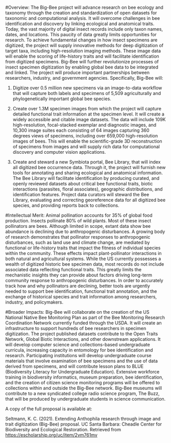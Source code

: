 #Overview: 
The Big-Bee project will advance research on bee ecology and taxonomy through the creation and standardization of open datasets for taxonomic and computational analysis. It will overcome challenges in bee identification and discovery by linking ecological and anatomical traits. Today, the vast majority of digital insect records include only taxon names, dates, and locations. This paucity of data greatly limits opportunities for research. To achieve fundamental changes in how insect specimens are digitized, the project will supply innovative methods for deep digitization of target taxa, including high-resolution imaging methods. These image data will enable the scoring of life-history traits and will facilitate identification from digitized specimens. Big-Bee will further revolutionize processes of insect specimen digitization by enabling global bee data to be integrated and linked. The project will produce important partnerships between researchers, industry, and government agencies. Specifically, Big-Bee will:

1) Digitize over 0.5 million new specimens via an image-to-data workflow that will capture both labels and specimens of 5,509 agriculturally and phylogenetically important global bee species.

2) Create over 1.3M specimen images from which the project will capture detailed functional trait information at the specimen level. It will create a widely accessible and citable image datasets. The data will include 109K high-resolution, focal-stacked exemplar and diagnostic images, and 10,300 image suites each consisting of 64 images capturing 360 degrees views of specimens, including over 659,000 high-resolution images of bees.  This will enable the scientific-grade 3D reconstruction of specimens from images and will supply rich data for computational discovery and computer vision applications.

3) Create and steward a new Symbiota portal, Bee Library, that will index all digitized bee occurrence data. Through it, the project will furnish new tools for annotating and sharing ecological and anatomical information. The Bee Library will facilitate identification by producing curated, and openly reviewed datasets about critical bee functional traits, biotic interactions (parasites, floral associates), geographic distributions, and identification features. Project data curators will steward the Bee Library, evaluating and correcting georeference data for all digitized bee species, and providing reports back to collections.

#Intellectual Merit: 
Animal pollination accounts for 35% of global food production. Insects pollinate 80% of wild plants. Most of these insect pollinators are bees. Although limited in scope, extant data show bee abundance is declining due to anthropogenic disturbances. A growing body of research demonstrates that pollinator responses to anthropogenic disturbances, such as land use and climate change, are mediated by functional or life-history traits that impact the fitness of individual species within the community. These effects impact plant-pollinator interactions in both natural and agricultural systems. While the US currently possesses a wealth of digitized historic bee specimen data, most records do not include associated data reflecting functional traits. This greatly limits the mechanistic insights they can provide about factors driving long-term community response to anthropogenic disturbances. In order to accurately track how and why pollinators are declining, better tools are urgently needed to support bee identification, functional trait annotation, and the exchange of historical species and trait information among researchers, industry, and policymakers.

#Broader Impacts: 
Big-Bee will collaborate on the creation of the US National Native Bee Monitoring Plan as part of the Bee Monitoring Research Coordination Network currently funded through the USDA. It will create an infrastructure to support hundreds of bee researchers in specimen digitization. The project published datasets contribute to the Open Traits Network, Global Biotic Interactions, and other downstream applications. It will develop computer science and collections-based undergraduate curricula, increasing capacity in entomology for bee identification and research. Participating institutions will develop undergraduate course materials that involve examination of bee specimens and the use of data derived from specimens, and will contribute lesson plans to BLUE (Biodiversity Literacy for Undergraduate Education). Extensive workforce training in biodiversity informatics, museum preparation, bee identification, and the creation of citizen science monitoring programs will be offered to collections within and outside the Big-Bee network. Big-Bee museums will contribute to a new syndicated college radio science program, The Buzz, that will be produced by undergraduate students in science communication.

A copy of the full proposal is available at:

Seltmann, K. C. (2021). Extending Anthophila research through image and trait digitization (Big-Bee) proposal. UC Santa Barbara: Cheadle Center for Biodiversity and Ecological Restoration. Retrieved from https://escholarship.org/uc/item/2vm761mv
